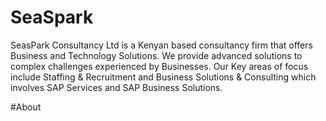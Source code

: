 # SeaSpark
SeasPark Consultancy Ltd is a Kenyan based consultancy firm that offers Business and Technology Solutions. We provide advanced solutions to complex challenges experienced by Businesses. Our Key areas of focus include Staffing & Recruitment and Business Solutions & Consulting which involves SAP Services and SAP Business Solutions.

#About